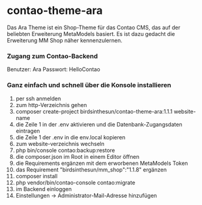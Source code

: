 # contao-theme-ara
Das Ara Theme ist ein Shop-Theme für das Contao CMS, das auf der beliebten Erweiterung MetaModels basiert. Es ist dazu gedacht die Erweiterung MM Shop näher kennenzulernen.

### Zugang zum Contao-Backend
Benutzer: Ara
Passwort: HelloContao

### Ganz einfach und schnell über die Konsole installieren

1. per ssh anmelden
2. zum http-Verzeichnis gehen
3. composer create-project birdsinthesun/contao-theme-ara:1.1.1 website-name
4. die Zeile 1 in der .env aktivieren und die Datenbank-Zugangsdaten eintragen
5. die Zeile 1 der .env in die env.local kopieren
6. zum website-verzeichnis wechseln
7. php bin/console contao:backup:restore
8. die composer.json im Root in einem Editor öffnen
9. die Requirements ergänzen mit dem erworbenen MetaModels Token
10. das Requirement "birdsinthesun/mm_shop":"1.1.8" ergänzen
11. composer install 
12. php vendor/bin/contao-console contao:migrate
13. im Backend einloggen
14. Einstellungen -> Administrator-Mail-Adresse hinzufügen
